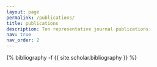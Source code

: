 ```yaml
---
layout: page
permalink: /publications/
title: publications
description: Ten representative journal publications:
nav: true
nav_order: 2
---
```

<!-- _pages/publications.md -->
<div class="publications">

{% bibliography -f {{ site.scholar.bibliography }} %}

</div>